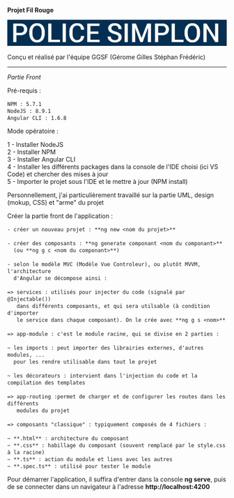 **Projet Fil Rouge**


<p align="center">
  <img src=".\src\assets\images\titre-fil-rouge.png"/>
</p>
Conçu et réalisé par l'équipe GGSF (Gérome Gilles Stéphan Frédéric)

----------

*Partie Front*

Pré-requis :

    NPM : 5.7.1
    NodeJS : 8.9.1
    Angular CLI : 1.6.8

Mode opératoire :

1 - Installer NodeJS  
2 - Installer NPM  
3 - Installer Angular CLI  
4 - Installer les différents packages dans la console de l'IDE choisi (ici VS Code) et chercher des mises à jour  
5 - Importer le projet sous l'IDE et le mettre à jour (NPM install)

Personnellement, j'ai particulièrement travaillé sur la partie UML, design (mokup, CSS) et "arme" du projet

Créer la partie front de l'application :

    - créer un nouveau projet : **ng new <nom du projet>**
    
    - créer des composants : **ng generate componant <nom du componant>** 
      (ou **ng g c <nom du componant>**)
    
    - selon le modèle MVC (Modèle Vue Controleur), ou plutôt MVVM, l'architecture 
      d'Angular se décompose ainsi :
    
    => services : utilisés pour injecter du code (signalé par @Injectable()) 
       dans différents composants, et qui sera utilsable (à condition d'importer
       le service dans chaque composant). On le crée avec **ng g s <nom>**
    
    => app-module : c'est le module racine, qui se divise en 2 parties :
    
    ~ les imports : peut importer des librairies externes, d'autres modules, ...
      pour les rendre utilisable dans tout le projet
    
    ~ les décorateurs : intervient dans l'injection du code et la compilation des templates
    
    => app-routing :permet de charger et de configurer les routes dans les différents
       modules du projet
    
    => composants "classique" : typiquement composés de 4 fichiers :
    
    ~ **.html** : architecture du composant
    ~ **.css** : habillage du composant (souvent remplacé par le style.css à la racine)
    ~ **.ts** : action du module et liens avec les autres
    ~ **.spec.ts** : utilisé pour tester le module
    
Pour démarrer l'application, il suffira d'entrer dans la console **ng serve**, puis de se connecter dans un navigateur à l'adresse **http://localhost:4200**


